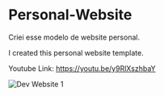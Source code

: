 # Personal-Website
Criei esse modelo de website personal. 

I created this personal website template.

Youtube Link: https://youtu.be/y9RlXszhbaY


![Dev Website 1](https://user-images.githubusercontent.com/105504791/222956333-f770cffd-dc5c-406e-b30c-c20cec9e3135.jpg)

